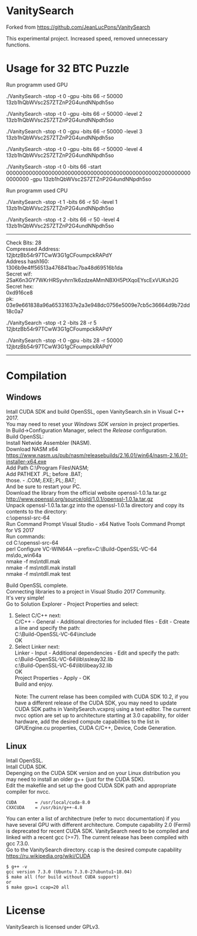 # VanitySearch
Forked from https://github.com/JeanLucPons/VanitySearch 

This experimental project. Increased speed, removed unnecessary functions.

# Usage for 32 BTC Puzzle 

Run programm used GPU

./VanitySearch -stop -t 0 -gpu -bits 66 -r 50000 13zb1hQbWVsc2S7ZTZnP2G4undNNpdh5so 

./VanitySearch -stop -t 0 -gpu -bits 66 -r 50000 -level 2 13zb1hQbWVsc2S7ZTZnP2G4undNNpdh5so 

./VanitySearch -stop -t 0 -gpu -bits 66 -r 50000 -level 3 13zb1hQbWVsc2S7ZTZnP2G4undNNpdh5so 

./VanitySearch -stop -t 0 -gpu -bits 66 -r 50000 -level 4 13zb1hQbWVsc2S7ZTZnP2G4undNNpdh5so 

./VanitySearch -stop -t 0 -bits 66 -start 0000000000000000000000000000000000000000000000020000000000000000 -gpu 13zb1hQbWVsc2S7ZTZnP2G4undNNpdh5so 

Run programm used CPU

./VanitySearch -stop -t 1 -bits 66 -r 50 -level 1 13zb1hQbWVsc2S7ZTZnP2G4undNNpdh5so 

./VanitySearch -stop -t 2 -bits 66 -r 50 -level 4 13zb1hQbWVsc2S7ZTZnP2G4undNNpdh5so 

----------------------------------------------------------------------------------------------------------------
Check Bits: 28 \
Compressed Address: \
12jbtzBb54r97TCwW3G1gCFoumpckRAPdY \
Address hash160: \
1306b9e4ff56513a476841bac7ba48d69516b1da \
Secret wif: 2SaK6n3GY7WKrHRSyvhrn1k6zdzeAMmNBXH5PtXqoEYscExVUKsh2G \
Secret hex: \
0xd916ce8 \
pk: \
03e9e661838a96a65331637e2a3e948dc0756e5009e7cb5c36664d9b72dd18c0a7 

./VanitySearch -stop -t 2 -bits 28 -r 5 12jbtzBb54r97TCwW3G1gCFoumpckRAPdY 

./VanitySearch -stop -t 0 -gpu -bits 28 -r 50000 12jbtzBb54r97TCwW3G1gCFoumpckRAPdY 

----------------------------------------------------------------------------------------------------------------

# Compilation

## Windows

Intall CUDA SDK and build OpenSSL, open VanitySearch.sln in Visual C++ 2017. \
You may need to reset your *Windows SDK version* in project properties. \
In Build->Configuration Manager, select the *Release* configuration. \
Build OpenSSL: \
Install Netwide Assembler (NASM).  \
Download NASM x64 https://www.nasm.us/pub/nasm/releasebuilds/2.16.01/win64/nasm-2.16.01-installer-x64.exe \
Add Path C:\Program Files\NASM\; \
Add PATHEXT .PL; before .BAT; \
those. - .COM;.EXE;.PL;.BAT; \
And be sure to restart your PC. \
Download the library from the official website openssl-1.0.1a.tar.gz \
http://www.openssl.org/source/old/1.0.1/openssl-1.0.1a.tar.gz \
Unpack openssl-1.0.1a.tar.gz into the openssl-1.0.1a directory and copy its contents to the directory: \
c:\openssl-src-64 \
Run Command Prompt Visual Studio - x64 Native Tools Command Prompt for VS 2017 \
Run commands: \
cd C:\openssl-src-64 \
perl Configure VC-WIN64A --prefix=C:\Build-OpenSSL-VC-64 \
ms\do_win64a \
nmake -f ms\ntdll.mak \
nmake -f ms\ntdll.mak install \
nmake -f ms\ntdll.mak test 

Build OpenSSL complete. \
Connecting libraries to a project in Visual Studio 2017 Community. \
It's very simple! \
Go to Solution Explorer - Project Properties and select: 
1. Select C/C++ next: \
C/C++ - General - Additional directories for included files - Edit - Create a line and specify the path: \
C:\Build-OpenSSL-VC-64\include \
OK 
2. Select Linker next: \
Linker - Input - Additional dependencies - Edit and specify the path: \
c:\Build-OpenSSL-VC-64\lib\ssleay32.lib \
c:\Build-OpenSSL-VC-64\lib\libeay32.lib \
OK \
Project Properties - Apply - OK \
Build and enjoy.\
\
Note: The current relase has been compiled with CUDA SDK 10.2, if you have a different release of the CUDA SDK, you may need to update CUDA SDK paths in VanitySearch.vcxproj using a text editor. 
The current nvcc option are set up to architecture starting at 3.0 capability, for older hardware, add the desired compute capabilities to the list in GPUEngine.cu properties, CUDA C/C++, Device, Code Generation.

## Linux

Intall OpenSSL.\
Intall CUDA SDK.\
Depenging on the CUDA SDK version and on your Linux distribution you may need to install an older g++ (just for the CUDA SDK).\
Edit the makefile and set up the good CUDA SDK path and appropriate compiler for nvcc. 

```
CUDA       = /usr/local/cuda-8.0
CXXCUDA    = /usr/bin/g++-4.8
```

You can enter a list of architectrure (refer to nvcc documentation) if you have several GPU with different architecture. Compute capability 2.0 (Fermi) is deprecated for recent CUDA SDK.
VanitySearch need to be compiled and linked with a recent gcc (>=7). The current release has been compiled with gcc 7.3.0.\
Go to the VanitySearch directory. 
ccap is the desired compute capability https://ru.wikipedia.org/wiki/CUDA

```
$ g++ -v
gcc version 7.3.0 (Ubuntu 7.3.0-27ubuntu1~18.04)
$ make all (for build without CUDA support)
or
$ make gpu=1 ccap=20 all
```

# License

VanitySearch is licensed under GPLv3.

